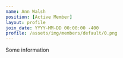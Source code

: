 ```yaml
---
name: Ann Walsh
position: [Active Member]
layout: profile
join_date: YYYY-MM-DD 00:00:00 -400
profile: /assets/img/members/default/0.png
---
```

Some information